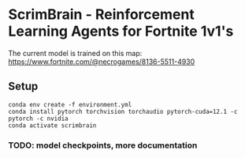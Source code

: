 # ScrimBrain - Reinforcement Learning Agents for Fortnite 1v1's

The current model is trained on this map: https://www.fortnite.com/@necrogames/8136-5511-4930

## Setup

```
conda env create -f environment.yml
conda install pytorch torchvision torchaudio pytorch-cuda=12.1 -c pytorch -c nvidia
conda activate scrimbrain
```

### TODO: model checkpoints, more documentation

 
